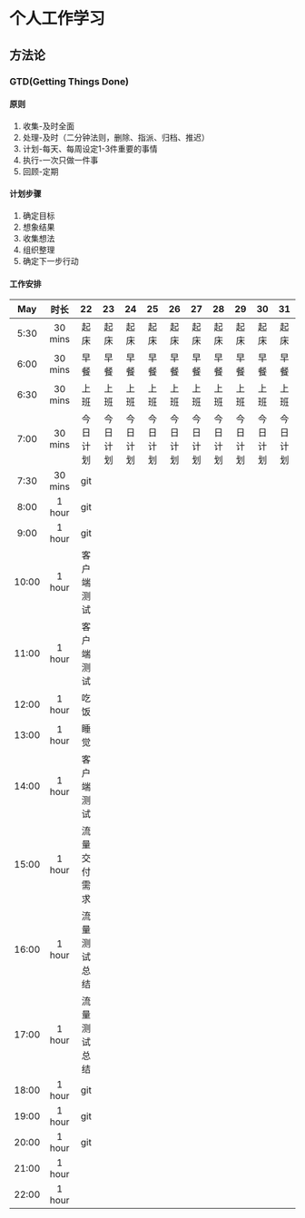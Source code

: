 # 个人工作学习
## 方法论
### GTD(Getting Things Done)
#### 原则
1. 收集-及时全面
2. 处理-及时（二分钟法则，删除、指派、归档、推迟）
3. 计划-每天、每周设定1-3件重要的事情
4. 执行-一次只做一件事
5. 回顾-定期
#### 计划步骤
1. 确定目标
2. 想象结果
3. 收集想法
4. 组织整理
5. 确定下一步行动
#### 工作安排
May|时长|22|23|24|25|26|27|28|29|30|31
:-:|:-:|:-:|:-:|:-:|:-:|:-:|:-:|:-:|:-:|:-:|:-:
5:30|30 mins|起床|起床|起床|起床|起床|起床|起床|起床|起床|起床
6:00|30 mins|早餐|早餐|早餐|早餐|早餐|早餐|早餐|早餐|早餐|早餐
6:30|30 mins|上班|上班|上班|上班|上班|上班|上班|上班|上班|上班
7:00|30 mins|今日计划|今日计划|今日计划|今日计划|今日计划|今日计划|今日计划|今日计划|今日计划|今日计划
7:30|30 mins|git|||||||||
8:00|1 hour |git|||||||||
9:00|1 hour |git|||||||||
10:00|1 hour|客户端测试|||||||||
11:00|1 hour|客户端测试|||||||||
12:00|1 hour|吃饭|||||||||
13:00|1 hour|睡觉|||||||||
14:00|1 hour|客户端测试|||||||||
15:00|1 hour|流量交付需求|||||||||
16:00|1 hour|流量测试总结|||||||||
17:00|1 hour|流量测试总结|||||||||
18:00|1 hour|git|||||||||
19:00|1 hour|git|||||||||
20:00|1 hour|git|||||||||
21:00|1 hour||||||||||
22:00|1 hour||||||||||
